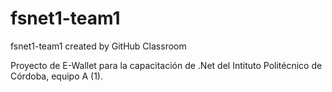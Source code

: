 # fsnet1-team1
fsnet1-team1 created by GitHub Classroom

Proyecto de E-Wallet para la capacitación de .Net del Intituto Politécnico de Córdoba, equipo A (1).
